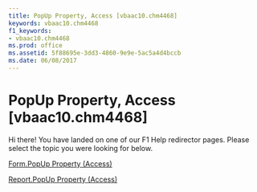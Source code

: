 ```yaml
---
title: PopUp Property, Access [vbaac10.chm4468]
keywords: vbaac10.chm4468
f1_keywords:
- vbaac10.chm4468
ms.prod: office
ms.assetid: 5f88695e-3dd3-4860-9e9e-5ac5a4d4bccb
ms.date: 06/08/2017
---
```



# PopUp Property, Access [vbaac10.chm4468]

Hi there! You have landed on one of our F1 Help redirector pages. Please select the topic you were looking for below.

[Form.PopUp Property (Access)](http://msdn.microsoft.com/library/0ccaa174-80e2-5ca3-9614-93b12dc1bfcd%28Office.15%29.aspx)

[Report.PopUp Property (Access)](http://msdn.microsoft.com/library/76e82181-c5d5-01b2-c7ce-b2c78f237a75%28Office.15%29.aspx)


